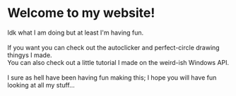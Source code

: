 # Welcome to my website!
Idk what I am doing but at least I'm having fun.<br><br>
If you want you can check out the autoclicker and perfect-circle drawing thingys I made.<br>
You can also check out a little tutorial I made on the weird-ish Windows API.<br><br>
I sure as hell have been having fun making this; I hope you will have fun looking at all my stuff...
